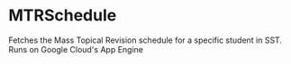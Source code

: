 # MTRSchedule
Fetches the Mass Topical Revision schedule for a specific student in SST.
Runs on Google Cloud's App Engine

